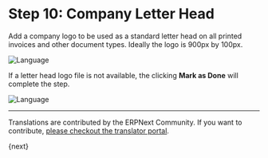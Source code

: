 <!-- add-breadcrumbs -->
# Step 10: Company Letter Head

Add a company logo to be used as a standard letter head on all printed invoices and other document types. Ideally the logo is 900px by 100px.

<img alt="Language" class="screenshot" src="/docs/assets/img/setup-wizard/step-10.png">

If a letter head logo file is not available, the clicking **Mark as Done** will complete the step.

<img alt="Language" class="screenshot" src="/docs/assets/img/setup-wizard/step-10a.png">

---

Translations are contributed by the ERPNext Community. If you want to contribute, [please checkout the translator portal](https://translate.erpnext.com).

{next}
